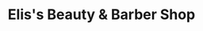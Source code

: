 ---
title: "Elis's Beauty & Barber Shop"
url: /miami/eliss-beauty-and-barber-shop/
shop: hairdresser
---